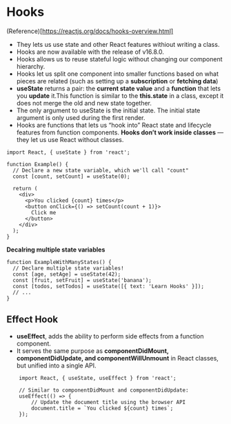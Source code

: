 
# Hooks

(Reference)[https://reactjs.org/docs/hooks-overview.html]

* They lets us use state and other React features withiout writing a class.
* Hooks are now available with the release of v16.8.0.
* Hooks allows us to reuse stateful logic without changing our component hierarchy.
* Hooks let us split one component into smaller functions based on what pieces are related (such as setting up a **subscription** or **fetching data**)
* **useState** returns a pair: the **current state value** and a **function** that lets you **update** it.This function is similar to the **this.state** in a class, except it does not merge the old and new state together.
* The only argument to useState is the initial state.  The initial state argument is only used during the first render.
* Hooks are functions that lets us “hook into” React state and lifecycle features from function components. **Hooks don’t work inside classes** — they let us use React without classes.



```
import React, { useState } from 'react';

function Example() {
  // Declare a new state variable, which we'll call "count"
  const [count, setCount] = useState(0);

  return (
    <div>
      <p>You clicked {count} times</p>
      <button onClick={() => setCount(count + 1)}>
        Click me
      </button>
    </div>
  );
}

```

**Decalring multiple state variables**

```
function ExampleWithManyStates() {
  // Declare multiple state variables!
  const [age, setAge] = useState(42);
  const [fruit, setFruit] = useState('banana');
  const [todos, setTodos] = useState([{ text: 'Learn Hooks' }]);
  // ...
}
```

## Effect Hook

* **useEffect**, adds the ability to perform side effects from a function component.  
* It serves the same purpose as **componentDidMount, componentDidUpdate, and componentWillUnmount** in React classes, but unified into a single API. 

```
    import React, { useState, useEffect } from 'react';

    // Similar to componentDidMount and componentDidUpdate:
    useEffect(() => {
        // Update the document title using the browser API
        document.title = `You clicked ${count} times`;
    });

```